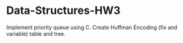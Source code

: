 # Data-Structures-HW3
Implement priority queue using C. Create Huffman Encoding (fix and variable) table and tree.
